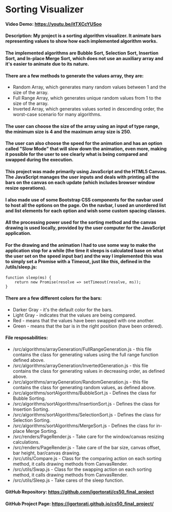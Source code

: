 # Sorting Visualizer

#### Video Demo:  https://youtu.be/itTXCcYUSoo
#### Description: My project is a sorting algorithm visualizer. It animate bars representing values to show how each implemented algorithm works.
#### The implemented algorithms are Bubble Sort, Selection Sort, Insertion Sort, and In-place Merge Sort, which does not use an auxiliary array and it's easier to animate due to its nature.
#### There are a few methods to generate the values array, they are:

 - Random Array, which generates many random values between 1 and the size of the array.
 - Full Range Array, which generates unique random values from 1 to the size of the array.
 - Inverted Array, which generates values sorted in descending order, the worst-case scenario for many algorithms.

#### The user can choose the size of the array using an input of type range, the minimum size is 4 and the maximum array size is 250.
#### The user can also choose the speed for the animation and has an option called "Slow Mode" that will slow down the animation, even more, making it possible for the user to see clearly what is being compared and swapped during the execution.
#### This project was made primarily using JavaScript and the HTML5 Canvas. The JavaScript manages the user inputs and deals with printing all the bars on the canvas on each update (which includes browser window resize operations).
#### I also made use of some Bootstrap CSS components for the navbar used to host all the options on the page. On the navbar, I used an unordered list and list elements for each option and wish some custom spacing classes.
#### All the processing power used for the sorting method and the canvas drawing is used locally, provided by the user computer for the JavaScript application.
#### For the drawing and the animation I had to use some way to make the application stop for a while (the time it sleeps is calculated base on what the user set on the speed input bar) and the way I implemented this was to simply set a Promise with a Timeout, just like this, defined in the /utils/sleep.js:

```
function sleep(ms) {
    return new Promise(resolve => setTimeout(resolve, ms));
}
```

#### There are a few different colors for the bars:

 - Darker Gray - it's the default color for the bars.
 - Light Gray - indicates that the values are being compared.
 - Red - means that the values have been swapped with one another.
 - Green - means that the bar is in the right position (have been ordered).

#### File resposabilities:

 - /src/algorithms/arrayGeneration/FullRangeGeneration.js - this file contains the class for generating values using the full range function defined above.
 - /src/algorithms/arrayGeneration/InvertedGeneration.js - this file contains the class for generating values in decreasing order, as defined above.
 - /src/algorithms/arrayGeneration/RandomGeneration.js - this file contains the class for generating random values, as defined above.
 - /src/algorithms/sortAlgorithms/BubbleSort.js - Defines the class for Bubble Sorting.
 - /src/algorithms/sortAlgorithms/InsertionSort.js - Defines the class for Insertion Sorting.
 - /src/algorithms/sortAlgorithms/SelectionSort.js - Defines the class for Selection Sorting.
 - /src/algorithms/sortAlgorithms/MergeSort.js - Defines the class for in-place Merge Sorting.
 - /src/renders/PageRender.js - Take care for the window/canvas resizing calculations.
 - /src/renders/PageRender.js - Take care of the bar size, canvas offset, bar height, bar/canvas drawing.
 - /src/utils/Compare.js - Class for the comparing action on each sorting method, it calls drawing methods from CanvasRender.
 - /src/utils/Swap.js - Class for the swapping action on each sorting method, it calls drawing methods from CanvasRender.
 - /src/utils/Sleep.js - Take cares of the sleep function.

#### GitHub Repository: https://github.com/igortorati/cs50_final_project
#### GitHub Project Page: https://igortorati.github.io/cs50_final_project/
